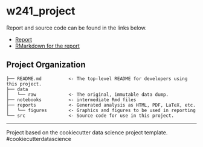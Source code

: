 # w241_project

Report and source code can be found in the links below. 
- [Report](reports/project_report.pdf)
- [RMarkdown for the report](reports/project_report.Rmd)

Project Organization
------------

    ├── README.md          <- The top-level README for developers using this project.
    ├── data
    │   └── raw            <- The original, immutable data dump.
    ├── notebooks          <- intermediate Rmd files    
    ├── reports            <- Generated analysis as HTML, PDF, LaTeX, etc.
    │   └── figures        <- Graphics and figures to be used in reporting
    └── src                <- Source code for use in this project. 
------------

Project based on the cookiecutter data science project template. #cookiecutterdatascience

